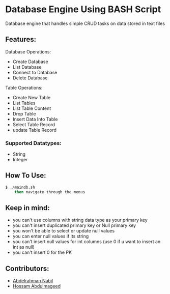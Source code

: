# Database Engine Using BASH Script

Database engine that handles simple CRUD tasks on data stored in text files

## Features:

Database Operations:

- Create Database
- List Database
- Connect to Database
- Delete Database

Table Operations:

- Create New Table
- List Tables
- List Table Content
- Drop Table
- Insert Data Into Table
- Select Table Record
- update Table Record

### Supported Datatypes:

- String
- Integer

## How To Use:

```sh
$ ./maindb.sh
    then navigate through the menus
```

## Keep in mind:

- you can't use columns with string data type as your primary key
- you can't insert duplicated primary key or Null primary key
- you won't be able to select or update null values
- you can enter null values if its string
- you can't insert null values for int columns (use 0 if u want to insert an int as null)
- you can't insert 0 for the PK

## Contributors:

- [Abdelrahman Nabil](https://github.com/AbdelrahmanNabill)
- [Hossam Abdulmageed](https://github.com/abdulmageed02)
